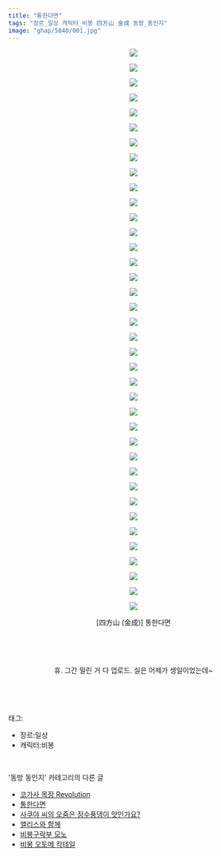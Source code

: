 ```yaml
---
title: "통한다면"
tags: "장르_일상 캐릭터_비봉 四方山 金成 동방_동인지"
image: "ghap/5840/001.jpg"
---
```

<div class="article">
<p style="text-align: center; clear: none; float: none;"><img src="{{ site.nasurl }}/ghap/5840/001.jpg"/></p>
<p style="text-align: center; clear: none; float: none;"><img src="{{ site.nasurl }}/ghap/5840/002.jpg"/></p>
<p style="text-align: center; clear: none; float: none;"><img src="{{ site.nasurl }}/ghap/5840/003.jpg"/></p>
<p style="text-align: center; clear: none; float: none;"><img src="{{ site.nasurl }}/ghap/5840/004.jpg"/></p>
<p style="text-align: center; clear: none; float: none;"><img src="{{ site.nasurl }}/ghap/5840/005.jpg"/></p>
<p style="text-align: center; clear: none; float: none;"><img src="{{ site.nasurl }}/ghap/5840/006.jpg"/></p>
<p style="text-align: center; clear: none; float: none;"><img src="{{ site.nasurl }}/ghap/5840/007.jpg"/></p>
<p style="text-align: center; clear: none; float: none;"><img src="{{ site.nasurl }}/ghap/5840/008.jpg"/></p>
<p style="text-align: center; clear: none; float: none;"><img src="{{ site.nasurl }}/ghap/5840/009.jpg"/></p>
<p style="text-align: center; clear: none; float: none;"><img src="{{ site.nasurl }}/ghap/5840/010.jpg"/></p>
<p style="text-align: center; clear: none; float: none;"><img src="{{ site.nasurl }}/ghap/5840/011.jpg"/></p>
<p style="text-align: center; clear: none; float: none;"><img src="{{ site.nasurl }}/ghap/5840/012.jpg"/></p>
<p style="text-align: center; clear: none; float: none;"><img src="{{ site.nasurl }}/ghap/5840/013.jpg"/></p>
<p style="text-align: center; clear: none; float: none;"><img src="{{ site.nasurl }}/ghap/5840/014.jpg"/></p>
<p style="text-align: center; clear: none; float: none;"><img src="{{ site.nasurl }}/ghap/5840/015.jpg"/></p>
<p style="text-align: center; clear: none; float: none;"><img src="{{ site.nasurl }}/ghap/5840/016.jpg"/></p>
<p style="text-align: center; clear: none; float: none;"><img src="{{ site.nasurl }}/ghap/5840/017.jpg"/></p>
<p style="text-align: center; clear: none; float: none;"><img src="{{ site.nasurl }}/ghap/5840/018.jpg"/></p>
<p style="text-align: center; clear: none; float: none;"><img src="{{ site.nasurl }}/ghap/5840/019.jpg"/></p>
<p style="text-align: center; clear: none; float: none;"><img src="{{ site.nasurl }}/ghap/5840/020.jpg"/></p>
<p style="text-align: center; clear: none; float: none;"><img src="{{ site.nasurl }}/ghap/5840/021.jpg"/></p>
<p style="text-align: center; clear: none; float: none;"><img src="{{ site.nasurl }}/ghap/5840/022.jpg"/></p>
<p style="text-align: center; clear: none; float: none;"><img src="{{ site.nasurl }}/ghap/5840/023.jpg"/></p>
<p style="text-align: center; clear: none; float: none;"><img src="{{ site.nasurl }}/ghap/5840/024.jpg"/></p>
<p style="text-align: center; clear: none; float: none;"><img src="{{ site.nasurl }}/ghap/5840/025.jpg"/></p>
<p style="text-align: center; clear: none; float: none;"><img src="{{ site.nasurl }}/ghap/5840/026.jpg"/></p>
<p style="text-align: center; clear: none; float: none;"><img src="{{ site.nasurl }}/ghap/5840/027.jpg"/></p>
<p style="text-align: center; clear: none; float: none;"><img src="{{ site.nasurl }}/ghap/5840/028.jpg"/></p>
<p style="text-align: center; clear: none; float: none;"><img src="{{ site.nasurl }}/ghap/5840/029.jpg"/></p>
<p style="text-align: center; clear: none; float: none;"><img src="{{ site.nasurl }}/ghap/5840/030.jpg"/></p>
<p style="text-align: center; clear: none; float: none;"><img src="{{ site.nasurl }}/ghap/5840/031.jpg"/></p>
<p style="text-align: center; clear: none; float: none;"><img src="{{ site.nasurl }}/ghap/5840/032.jpg"/></p>
<p style="text-align: center; clear: none; float: none;"><img src="{{ site.nasurl }}/ghap/5840/033.jpg"/></p>
<p style="text-align: center; clear: none; float: none;"><img src="{{ site.nasurl }}/ghap/5840/034.jpg"/></p>
<p style="text-align: center; clear: none; float: none;"><img src="{{ site.nasurl }}/ghap/5840/035.jpg"/></p>
<p style="text-align: center; clear: none; float: none;"><img src="{{ site.nasurl }}/ghap/5840/036.jpg"/></p>
<p style="text-align: center; clear: none; float: none;"><img src="{{ site.nasurl }}/ghap/5840/037.jpg"/></p>
<p style="text-align: center; clear: none; float: none;"><img src="{{ site.nasurl }}/ghap/5840/038.jpg"/></p>
<p style="text-align: center; clear: none; float: none;"> [四方山 (金成)] 통한다면</p>
<p style="text-align: center; clear: none; float: none;"><br/></p>
<p style="text-align: center; clear: none; float: none;"><br/></p>
<p style="text-align: center; clear: none; float: none;">휴. 그간 밀린 거 다 업로드. 실은 어제가 생일이었는데~</p>
<p><br/></p>
</div><br/>
<div class="tagTrail">
<p>태그: </p>
<ul>
<li>장르:일상</li>
<li>캐릭터:비봉</li>
</ul>
</div><br/>
<div class="another">
<p>'동방 동인지' 카테고리의 다른 글</p>
<ul>
<li><a href="/2019-02-17-ghap_5843">코가사 목장 Revolution</a></li>
<li><a href="/2019-02-15-ghap_5840">통한다면</a></li>
<li><a href="/2019-02-11-ghap_5789">사쿠야 씨의 오줌은 장수풍댕이 맛인가요?</a></li>
<li><a href="/2019-02-07-ghap_5772">앨리스와 함께</a></li>
<li><a href="/2019-02-05-ghap_5737">비봉구락부 모노</a></li>
<li><a href="/2019-02-05-ghap_5736">비봉 오토메 칵테일</a></li>
</ul>
</div><br/>
